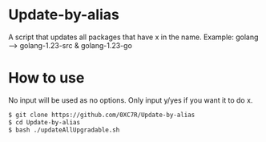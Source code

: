 # Update-by-alias
A script that updates all packages that have x in the name. Example: golang --> golang-1.23-src &amp; golang-1.23-go


# How to use
No input will be used as no options. Only input y/yes if you want it to do x.
```bash
$ git clone https://github.com/0XC7R/Update-by-alias
$ cd Update-by-alias
$ bash ./updateAllUpgradable.sh

```
